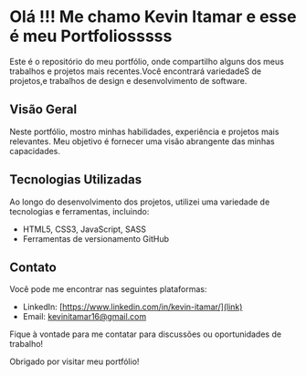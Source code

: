 # Olá !!! Me chamo Kevin Itamar e esse é meu Portfoliosssss

Este é o repositório do meu portfólio, onde compartilho alguns dos meus trabalhos e projetos mais recentes.Você encontrará variedadeS de projetos,e trabalhos de design e desenvolvimento de software.

## Visão Geral

Neste portfólio, mostro minhas habilidades, experiência e projetos mais relevantes. Meu objetivo é fornecer uma visão abrangente das minhas capacidades.

## Tecnologias Utilizadas

Ao longo do desenvolvimento dos projetos, utilizei uma variedade de tecnologias e ferramentas, incluindo:

- HTML5, CSS3, JavaScript, SASS
- Ferramentas de versionamento GitHub

## Contato

Você pode me encontrar nas seguintes plataformas:

- LinkedIn: [https://www.linkedin.com/in/kevin-itamar/](link)
- Email: kevinitamar16@gmail.com

Fique à vontade para me contatar para discussões ou oportunidades de trabalho!

Obrigado por visitar meu portfólio!

 

